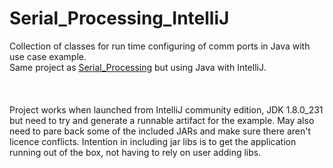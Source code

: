 # Serial_Processing_IntelliJ
Collection of classes for run time configuring of comm ports in Java with use case example.
<BR> 
Same project as [Serial_Processing](https://github.com/myupctoys/Serial_Processing) but using Java with IntelliJ.<BR><BR>
<BR><BR> 
Project works when launched from IntelliJ community edition, JDK 1.8.0_231 but need to try and generate a runnable artifact for the example. May also need to pare back some of the included JARs and make sure there aren't licence conflicts. Intention in including jar libs is to get the application running out of the box, not having to rely on user adding libs. 
